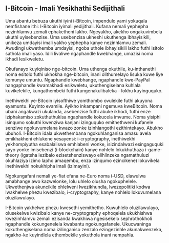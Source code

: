 ## I-Bitcoin - Imali Yesikhathi Sedijithali
Uma abantu bebuza ukuthi iyini i-Bitcoin, impendulo yami yokuqala nemfishane ithi: I-Bitcoin iyimali yedijithali. Kufana nemali yephepha nezinhlamvu zemali ephaketheni lakho. Ngeyakho, akekho ongakuvimbela ukuthi uyisebenzise. Uma usebenzisa ukheshi ukuthenga ibhayisikili, unikeza umdayisi imali yakho yephepha kanye nezinhlamvu zemali. Awudingi ukwethemba umdayisi, ngoba uthole ibhayisikili lakho futhi isitolo sathola imali yaso. Idili livaliwe ngaphandle kwebhange, umazisi noma ikhadi lesikweletu. 

Okufanayo kuyiqiniso nge-bitcoin. Uma uthenga okuthile, ku-inthanethi noma esitolo futhi ukhokha nge-bitcoin, inani olithumelayo lisuka kuwe liye komunye umuntu. Ngaphandle kwebhange, ngaphandle kwe-PayPal nangaphandle kwamakhadi esikweletu, ukuthengiselana kuhlala kuvikelekile, kungathembeki futhi kungenakulibaleka - lokhu kuyinguquko.

Inethiwekhi ye-Bitcoin iyisofthiwe yomthombo ovulekile futhi akuyona eyamuntu. Kuyinto evamile. Ayikho inkampani ngemuva kweBitcoin. Noma ubani angakwazi ukulanda, asebenzise futhi abuke ikhodi, futhi enze iziphakamiso zokuthuthukisa ngaphandle kokucela imvume. Noma yisiphi isinqumo sokuthi kwenziwa kanjani izinguquko emithethweni kufanele senziwe ngokuvumelana kwazo zonke izinhlangothi ezithintekayo. Abukho ubuholi. I-Bitcoin idala ukwethembana ngokuhlanganisa amasu avela emikhakheni ehlukene yesayensi: i-cryptography, inethiwekhi yekhompiyutha esabalaliswa emhlabeni wonke, isizindalwazi esingaguquki sayo yonke imisebenzi (i-blockchain) kanye nohlelo lokukhuthaza i-game-theory (igatsha lezibalo ezisetshenziswayo elihlinzeka ngamathuluzi okuhlaziya izimo lapho amaqembu, enza izinqumo ezincikene) lokuvikela inethiwekhi nokukhipha imali (izimayini).

Ngokungafani nemali ye-fiat efana ne-Euro noma i-USD, elawulwa amabhange awo kazwelonke, lolu uhlelo olusha ngokuphelele. Ukwethenjwa akuncikile ohlelweni lwezikhundla, lwezepolitiki kodwa lwakhelwe phezu kwezibalo, i-cryptography, kanye nohlelo lokuvumelana oluzilawulayo.

I-Bitcoin yakhelwe phezu kwesethi yemithetho. Kuwuhlelo oluzilawulayo, olusekelwe kwizibalo kanye ne-cryptography ephoqelela ukukhishwa kwezinhlamvu zemali ezisanda kwakhiwa ngesisekelo sephrothokholi ngaphandle kokungenelela kwabantu ngokungafanele. Ukucwaninga kokuthengiselana noma izilinganiso zenzalo ezingezinhle akunakwenzeka, ngakho-ke kuyindlela ethembekile yokuthola inani nempahla.


